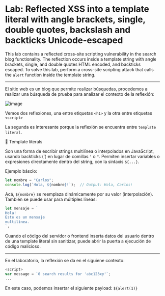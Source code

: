 # Lab: Reflected XSS into a template literal with angle brackets, single, double quotes, backslash and backticks Unicode-escaped

This lab contains a reflected cross-site scripting vulnerability in the search blog functionality. The reflection occurs inside a template string with angle brackets, single, and double quotes HTML encoded, and backticks escaped. To solve this lab, perform a cross-site scripting attack that calls the `alert` function inside the template string.

---

El sitio web es un blog que permite realizar búsquedas, procedemos a realizar una búsqueda de prueba para analizar el contexto de la reflexión:

![image](https://github.com/user-attachments/assets/126d5c60-3856-44a9-8e8f-0e2f7f108d12)

Vemos dos reflexiones, una entre etiquetas `<h1>` y la otra entre etiquetas `<script>`

La segunda es interesante porque la reflexión se encuentra entre `template literal`.

🧠 Template literals

Son una forma de escribir strings multilínea o interpolados en JavaScript, usando backticks (\`) en lugar de comillas `'` o `"`. Permiten insertar variables o expresiones directamente dentro del string, con la sintaxis `${...}`.

Ejemplo báscio:
```js
let nombre = "Carlos";
console.log(`Hola, ${nombre}!`);  // Output: Hola, Carlos!
```
Acá, `${nombre}` se reemplaza dinámicamente por su valor (interpolación).
También se puede usar para múltiples líneas:
```js
let mensaje = `
Hola!
Este es un mensaje
multilínea.
`;
```
Cuando el código del servidor o frontend inserta datos del usuario dentro de una template literal sin sanitizar, puede abrir la puerta a ejecución de código malicioso.

---

En el laboratorio, la reflexión se da en el siguiene contexto:
```js
<script>
var message = `0 search results for 'abc123xy'`;
...
```
En este caso, podemos insertar el siguiente payload: `${alert(1)}`


